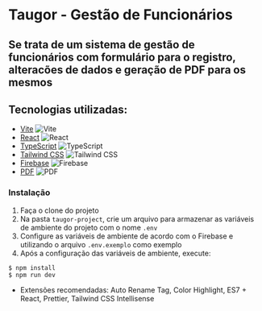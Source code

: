 # Taugor - Gestão de Funcionários

## Se trata de um sistema de gestão de funcionários com formulário para o registro, alteracões de dados e geração de PDF para os mesmos

## Tecnologias utilizadas: 

- [Vite](https://vitejs.dev/) ![Vite](https://img.shields.io/badge/-Vite-646cff?style=flat-square&logo=vite)
- [React](https://reactjs.org/) ![React](https://img.shields.io/badge/-React-blue?style=flat-square&logo=react)
- [TypeScript](https://www.typescriptlang.org/) ![TypeScript](https://img.shields.io/badge/-TypeScript-blue?style=flat-square&logo=typescript)
- [Tailwind CSS](https://tailwindcss.com/) ![Tailwind CSS](https://img.shields.io/badge/-Tailwind_CSS-blueviolet?style=flat-square&logo=tailwind-css)
- [Firebase](https://firebase.google.com/) ![Firebase](https://img.shields.io/badge/-Firebase-orange?style=flat-square&logo=firebase)
- [PDF](#) ![PDF](https://img.shields.io/badge/-PDF-red?style=flat-square&logo=adobe-acrobat-reader)


### Instalação

1. Faça o clone do projeto
2. Na pasta `taugor-project`, crie um arquivo para armazenar as variáveis de ambiente do projeto com o nome `.env`
3. Configure as variáveis de ambiente de acordo com o Firebase e utilizando o arquivo `.env.exemplo` como exemplo
4. Após a configuração das variáveis de ambiente, execute:

```
$ npm install
$ npm run dev
```

- Extensões recomendadas: Auto Rename Tag, Color Highlight, ES7 + React,  Prettier, Tailwind CSS Intellisense
